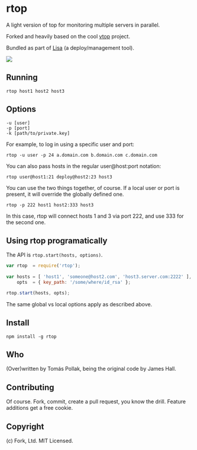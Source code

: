 rtop
====

A light version of top for monitoring multiple servers in parallel.

Forked and heavily based on the cool [vtop](https://github.com/MrRio/vtop) project.

Bundled as part of [Lisa](https://github.com/tomas/lisa) (a deploy/management tool).

![](https://raw.githubusercontent.com/tomas/rtop/master/screenshot.jpg)

## Running

    rtop host1 host2 host3
    
## Options

    -u [user]
    -p [port]
    -k [path/to/private.key]

For example, to log in using a specific user and port:

    rtop -u user -p 24 a.domain.com b.domain.com c.domain.com

You can also pass hosts in the regular user@host:port notation:

    rtop user@host1:21 deploy@host2:23 host3

You can use the two things together, of course. If a local user or port is present, it will override the globally defined one.

    rtop -p 222 host1 host2:333 host3

In this case, rtop will connect hosts 1 and 3 via port 222, and use 333 for the second one.

## Using rtop programatically

The API is `rtop.start(hosts, options)`.

``` js
var rtop  = require('rtop');
   
var hosts = [ 'host1', 'someone@host2.com', 'host3.server.com:2222' ],
    opts  = { key_path: '/some/where/id_rsa' };

rtop.start(hosts, opts);
```

The same global vs local options apply as described above.

## Install

    npm install -g rtop

## Who

(Over)written by Tomás Pollak, being the original code by James Hall.

## Contributing

Of course. Fork, commit, create a pull request, you know the drill. Feature additions get a free cookie.

## Copyright

(c) Fork, Ltd. MIT Licensed.
